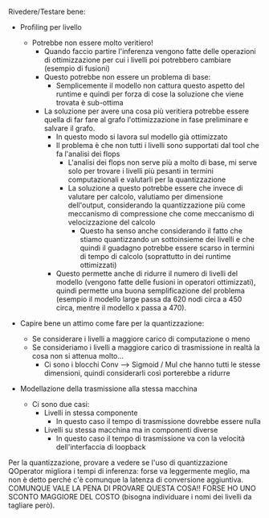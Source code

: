 Rivedere/Testare bene:
- Profiling per livello
	- Potrebbe non essere molto veritiero!
		- Quando faccio partire l'inferenza vengono fatte delle operazioni di ottimizzazione per cui i livelli poi potrebbero cambiare (esempio di fusioni)
		- Questo potrebbe non essere un problema di base:
			- Semplicemente il modello non cattura questo aspetto del runtime e quindi per forza di cose la soluzione che viene trovata è sub-ottima
		- La soluzione per avere una cosa più veritiera potrebbe essere quella di far fare al grafo l'ottimizzazione in fase preliminare e salvare il grafo.
			- In questo modo si lavora sul modello già ottimizzato
			- Il problema è che non tutti i livelli sono supportati dal tool che fa l'analisi dei flops
				- L'analisi dei flops non serve più a molto di base, mi serve solo per trovare i livelli più pesanti in termini computazionali e valutarli per la quantizzazione
				- La soluzione a questo potrebbe essere che invece di valutare per calcolo, valutiamo per dimensione dell'output, considerando la quantizzazione più come meccanismo di compressione che come meccanismo di velocizzazione del calcolo
					- Questo ha senso anche considerando il fatto che stiamo quantizzando un sottoinsieme dei livelli e che quindi il guadagno potrebbe essere scarso in termini di tempo di calcolo (soprattutto in dei runtime ottimizzati)
			- Questo permette anche di ridurre il numero di livelli del modello (vengono fatte delle fusioni in operatori ottimizzati), quindi permette una buona semplificazione del problema (esempio il modello large passa da 620 nodi circa a 450 circa, mentre il modello x passa a 470).

- Capire bene un attimo come fare per la quantizzazione:
	- Se considerare i livelli a maggiore carico di computazione o meno
	- Se consideriamo i livelli a maggiore carico di trasmissione in realtà la cosa non si attenua molto...
		- Ci sono i blocchi Conv --> Sigmoid / Mul che hanno tutti le stesse dimensioni, quindi considerarli così porterebbe a ridurre 


- Modellazione della trasmissione alla stessa macchina
	- Ci sono due casi:
		- Livelli in stessa componente
			- In questo caso il tempo di trasmissione dovrebbe essere nulla
		- Livelli su stessa macchina ma in componenti diverse
			- In questo caso il tempo di trasmissione va con la velocità dell'interfaccia di loopback

Per la quantizzazione, provare a vedere se l'uso di quantizzazione QOperator migliora i tempi di inferenza: forse va leggermente meglio, ma non è detto perché c'è comunque la latenza di conversione aggiuntiva. COMUNQUE VALE LA PENA DI PROVARE QUESTA COSA!! FORSE HO UNO SCONTO MAGGIORE DEL COSTO (bisogna individuare i nomi dei livelli da tagliare però).